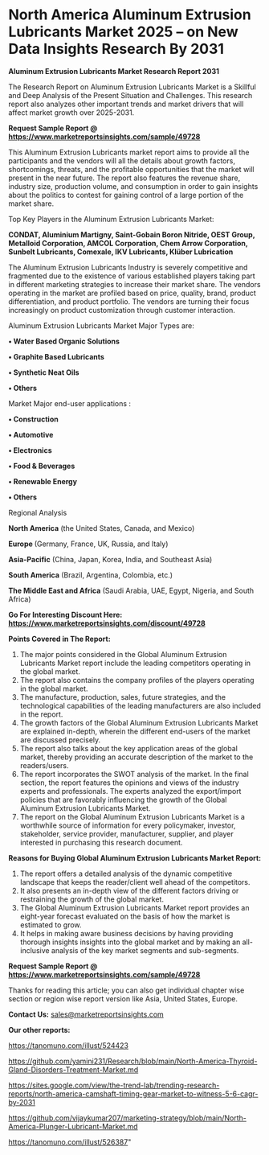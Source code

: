 # North America Aluminum Extrusion Lubricants Market 2025 – on New Data Insights Research By 2031

<strong>Aluminum Extrusion Lubricants Market Research Report 2031</strong>

The Research Report on Aluminum Extrusion Lubricants Market is a Skillful and Deep Analysis of the Present Situation and Challenges. This research report also analyzes other important trends and market drivers that will affect market growth over 2025-2031.

<strong>Request Sample Report @ <a href=https://www.marketreportsinsights.com/sample/49728>https://www.marketreportsinsights.com/sample/49728</a></strong>

This Aluminum Extrusion Lubricants market report aims to provide all the participants and the vendors will all the details about growth factors, shortcomings, threats, and the profitable opportunities that the market will present in the near future. The report also features the revenue share, industry size, production volume, and consumption in order to gain insights about the politics to contest for gaining control of a large portion of the market share.

Top Key Players in the Aluminum Extrusion Lubricants Market:

<strong>CONDAT, Aluminium Martigny, Saint-Gobain Boron Nitride, OEST Group, Metalloid Corporation, AMCOL Corporation, Chem Arrow Corporation, Sunbelt Lubricants, Comexale, IKV Lubricants, Klüber Lubrication</strong>

The Aluminum Extrusion Lubricants Industry is severely competitive and fragmented due to the existence of various established players taking part in different marketing strategies to increase their market share. The vendors operating in the market are profiled based on price, quality, brand, product differentiation, and product portfolio. The vendors are turning their focus increasingly on product customization through customer interaction.

Aluminum Extrusion Lubricants Market Major Types are:

<strong>•  Water Based Organic Solutions

•  Graphite Based Lubricants

•  Synthetic Neat Oils

•  Others</strong>

Market Major end-user applications :

<strong>•  Construction

•  Automotive

•  Electronics

•  Food & Beverages

•  Renewable Energy

•  Others</strong>

Regional Analysis

</u><strong><b>North America</b></strong> (the United States, Canada, and Mexico)

<strong><b>Europe </b></strong>(Germany, France, UK, Russia, and Italy)

<strong><b>Asia-Pacific</b></strong> (China, Japan, Korea, India, and Southeast Asia)

<strong><b>South America</b></strong> (Brazil, Argentina, Colombia, etc.)

<strong><b>The Middle East and Africa</b></strong> (Saudi Arabia, UAE, Egypt, Nigeria, and South Africa)

<strong>Go For Interesting Discount Here: <a href=https://www.marketreportsinsights.com/discount/49728>https://www.marketreportsinsights.com/discount/49728</a></strong>

<strong>Points Covered in The Report:</strong>
<ol>
  <li>The major points considered in the Global Aluminum Extrusion Lubricants Market report include the leading competitors operating in the global market.</li>
  <li>The report also contains the company profiles of the players operating in the global market.</li>
  <li>The manufacture, production, sales, future strategies, and the technological capabilities of the leading manufacturers are also included in the report.</li>
  <li>The growth factors of the Global Aluminum Extrusion Lubricants Market are explained in-depth, wherein the different end-users of the market are discussed precisely.</li>
  <li>The report also talks about the key application areas of the global market, thereby providing an accurate description of the market to the readers/users.</li>
  <li>The report incorporates the SWOT analysis of the market. In the final section, the report features the opinions and views of the industry experts and professionals. The experts analyzed the export/import policies that are favorably influencing the growth of the Global Aluminum Extrusion Lubricants Market.</li>
  <li>The report on the Global Aluminum Extrusion Lubricants Market is a worthwhile source of information for every policymaker, investor, stakeholder, service provider, manufacturer, supplier, and player interested in purchasing this research document.</li>
</ol>
<strong>Reasons for Buying Global Aluminum Extrusion Lubricants Market Report:</strong>

<ol>
  <li>The report offers a detailed analysis of the dynamic competitive landscape that keeps the reader/client well ahead of the competitors.</li>
  <li>It also presents an in-depth view of the different factors driving or restraining the growth of the global market.</li>
  <li>The Global Aluminum Extrusion Lubricants Market report provides an eight-year forecast evaluated on the basis of how the market is estimated to grow.</li>
  <li>It helps in making aware business decisions by having providing thorough insights insights into the global market and by making an all-inclusive analysis of the key market segments and sub-segments.</li>
</ol>
<strong>Request Sample Report @ <a href=https://www.marketreportsinsights.com/sample/49728>https://www.marketreportsinsights.com/sample/49728</a></strong>


Thanks for reading this article; you can also get individual chapter wise section or region wise report version like Asia, United States, Europe.

<strong>Contact Us:</strong>
sales@marketreportsinsights.com

<strong>Our other reports:</strong>

<a href=https://tanomuno.com/illust/524423>https://tanomuno.com/illust/524423</a>

<a href=https://github.com/yamini231/Research/blob/main/North-America-Thyroid-Gland-Disorders-Treatment-Market.md>https://github.com/yamini231/Research/blob/main/North-America-Thyroid-Gland-Disorders-Treatment-Market.md</a>

<a href=https://sites.google.com/view/the-trend-lab/trending-research-reports/north-america-camshaft-timing-gear-market-to-witness-5-6-cagr-by-2031>https://sites.google.com/view/the-trend-lab/trending-research-reports/north-america-camshaft-timing-gear-market-to-witness-5-6-cagr-by-2031</a>

<a href=https://github.com/vijaykumar207/marketing-strategy/blob/main/North-America-Plunger-Lubricant-Market.md>https://github.com/vijaykumar207/marketing-strategy/blob/main/North-America-Plunger-Lubricant-Market.md</a>

<a href=https://tanomuno.com/illust/526387>https://tanomuno.com/illust/526387</a>"
